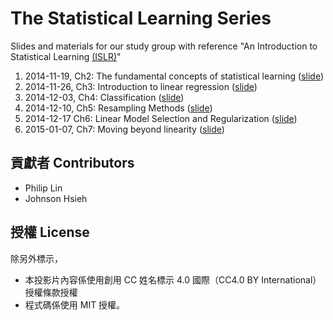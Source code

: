 The Statistical Learning Series
=======
Slides and materials for our study group with reference "An Introduction to Statistical Learning [(ISLR)](http://www-bcf.usc.edu/~gareth/ISL/)"


1. 2014-11-19, Ch2: The fundamental concepts of statistical learning ([slide](http://datasciencehc.github.io/Study-ISLR/Ch02_StatisticalLearning/))  
2. 2014-11-26, Ch3: Introduction to linear regression ([slide](http://datasciencehc.github.io/Study-ISLR/Ch03_LinearRegression/))  
3. 2014-12-03, Ch4: Classification ([slide](http://datasciencehc.github.io/Study-ISLR/Ch04_Classification/))
4. 2014-12-10, Ch5: Resampling Methods ([slide](http://datasciencehc.github.io/Study-ISLR/Ch05_ResamplingMethods/Ch5.html))
5. 2014-12-17 Ch6: Linear Model Selection and Regularization ([slide](http://datasciencehc.github.io/Study-ISLR/Ch06_ModelSelectionAndRegularization/Ch6.html))
6. 2015-01-07, Ch7: Moving beyond linearity ([slide](http://datasciencehc.github.io/Study-ISLR/Ch07_MovingBeyondLinearity/Ch7.html))

## 貢獻者 Contributors
- Philip Lin
- Johnson Hsieh

## 授權 License
除另外標示，
 - 本投影片內容係使用創用 CC 姓名標示 4.0 國際（CC4.0 BY International）授權條款授權
 - 程式碼係使用 MIT 授權。